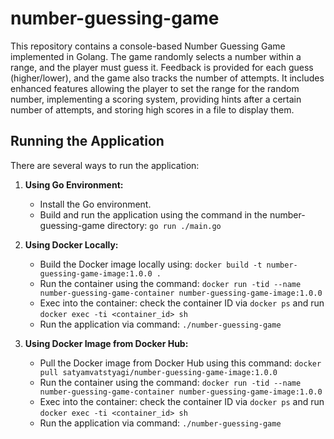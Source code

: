 # number-guessing-game

This repository contains a console-based Number Guessing Game implemented in Golang. The game randomly selects a number within a range, and the player must guess it. Feedback is provided for each guess (higher/lower), and the game also tracks the number of attempts. It includes enhanced features allowing the player to set the range for the random number, implementing a scoring system, providing hints after a certain number of attempts, and storing high scores in a file to display them.

## Running the Application

There are several ways to run the application:

1. **Using Go Environment:**
   - Install the Go environment.
   - Build and run the application using the command in the number-guessing-game directory: `go run ./main.go`

2. **Using Docker Locally:**
   - Build the Docker image locally using: `docker build -t number-guessing-game-image:1.0.0 .`
   - Run the container using the command: `docker run -tid --name number-guessing-game-container number-guessing-game-image:1.0.0`
   - Exec into the container: check the container ID via `docker ps` and run `docker exec -ti <container_id> sh`
   - Run the application via command: `./number-guessing-game`

3. **Using Docker Image from Docker Hub:**
   - Pull the Docker image from Docker Hub using this command: `docker pull satyamvatstyagi/number-guessing-game-image:1.0.0`
   - Run the container using the command: `docker run -tid --name number-guessing-game-container number-guessing-game-image:1.0.0`
   - Exec into the container: check the container ID via `docker ps` and run `docker exec -ti <container_id> sh`
   - Run the application via command: `./number-guessing-game`
